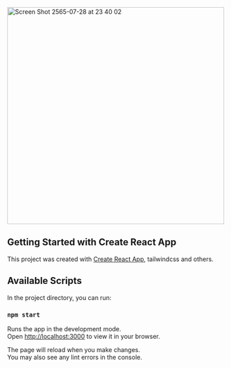 <img width="500" alt="Screen Shot 2565-07-28 at 23 40 02" src="https://user-images.githubusercontent.com/48781579/181593164-afc32990-7400-451f-8872-62e9a0ee4085.png">


## Getting Started with Create React App

This project was created with [Create React App](https://github.com/facebook/create-react-app), tailwindcss and others.

## Available Scripts

In the project directory, you can run:

### `npm start`

Runs the app in the development mode.\
Open [http://localhost:3000](http://localhost:3000) to view it in your browser.

The page will reload when you make changes.\
You may also see any lint errors in the console.

